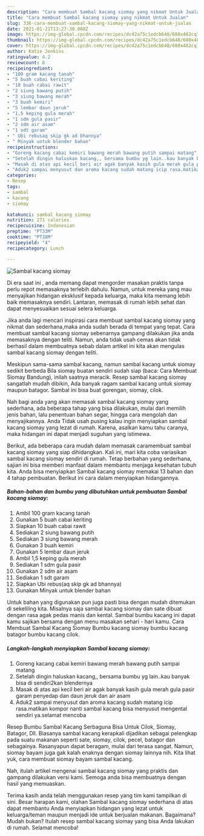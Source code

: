```yaml
---
description: "Cara membuat Sambal kacang siomay yang nikmat Untuk Jualan"
title: "Cara membuat Sambal kacang siomay yang nikmat Untuk Jualan"
slug: 336-cara-membuat-sambal-kacang-siomay-yang-nikmat-untuk-jualan
date: 2021-01-21T13:27:30.088Z
image: https://img-global.cpcdn.com/recipes/dc42a75c1edcb648/680x482cq70/sambal-kacang-siomay-foto-resep-utama.jpg
thumbnail: https://img-global.cpcdn.com/recipes/dc42a75c1edcb648/680x482cq70/sambal-kacang-siomay-foto-resep-utama.jpg
cover: https://img-global.cpcdn.com/recipes/dc42a75c1edcb648/680x482cq70/sambal-kacang-siomay-foto-resep-utama.jpg
author: Katie Jenkins
ratingvalue: 4.2
reviewcount: 8
recipeingredient:
- "100 gram kacang tanah"
- "5 buah cabai keriting"
- "10 buah cabai rawit"
- "2 siung bawang putih"
- "3 siung bawang merah"
- "3 buah kemiri"
- "5 lembar daun jeruk"
- "1,5 keping gula merah"
- "1 sdm gula pasir"
- "2 sdm air asam"
- "1 sdt garam"
- " Ubi rebusaq skip gk ad bhannya"
- " Minyak untuk blender bahan"
recipeinstructions:
- "Goreng kacang cabai kemiri bawang merah bawang putih sampai matang"
- "Setelah dingin haluskan kacang,, bersama bumbu yg lain..kau banyak bisa di sendiri2kan blendernya"
- "Masak di atas api kecil beri air agak banyak kasih gula merah gula pasir garam penyedap dan daun jeruk dan air asam"
- "Aduk2 sampai menyusut dan aroma kacang sudah matang icip rasa.matikan kompor nanti sambal kacang bisa menyusut mengental sendiri ya.selamat mencoba"
categories:
- Resep
tags:
- sambal
- kacang
- siomay

katakunci: sambal kacang siomay 
nutrition: 271 calories
recipecuisine: Indonesian
preptime: "PT33M"
cooktime: "PT38M"
recipeyield: "4"
recipecategory: Lunch

---
```



![Sambal kacang siomay](https://img-global.cpcdn.com/recipes/dc42a75c1edcb648/680x482cq70/sambal-kacang-siomay-foto-resep-utama.jpg)

Di era  saat ini , anda memang dapat mengorder masakan praktis tanpa perlu repot memasaknya terlebih dahulu. Namun, untuk mereka yang mau menyajikan hidangan eksklusif kepada keluarga, maka kita memang lebih baik memasaknya sendiri. Lantaran, memasak di rumah lebih sehat dan dapat menyesuaikan sesuai selera keluarga.

Jika anda lagi mencari inspirasi cara membuat sambal kacang siomay yang nikmat dan sederhana,maka anda sudah berada di tempat yang tepat. Cara membuat sambal kacang siomay  sebenarnya gampang dilakukan jika anda memasaknya dengan teliti. Namun, anda tidak usah cemas akan tidak berhasil dalam membuatnya 
sebab dalam artikel ini kita akan mengulas sambal kacang siomay dengan teliti.  

Meskipun sama-sama sambal kacang, namun sambal kacang untuk siomay sedikit berbeda Bila siomay buatan sendiri sudah siap (baca: Cara Membuat Siomay Bandung), inilah saatnya meracik. Resep sambal kacang siomay sangatlah mudah dibikin, Ada banyak ragam sambal kacang untuk siomay maupun batagor. Sambal ini bisa buat gorengan, siomay, cilok.

Nah bagi anda yang akan memasak sambal kacang siomay yang sederhana, ada beberapa tahap yang bisa dilakukan, mulai dari memilih jenis bahan, lalu penentuan bahan segar, hingga cara mengolah dan menyajikannya. Anda Tidak usah pusing kalau ingin menyiapkan sambal kacang siomay yang lezat di rumah. Karena, asalkan kamu  tahu caranya, maka hidangan ini dapat menjadi suguhan yang istimewa.

Berikut, ada beberapa cara mudah dalam memasak caramembuat sambal kacang siomay yang siap dihidangkan. Kali ini, mari kita coba variasikan sambal kacang siomay sendiri di rumah. Tetap berbahan yang sederhana, sajian ini bisa memberi manfaat dalam membantu menjaga kesehatan tubuh kita. Anda bisa menyiapkan Sambal kacang siomay memakai 13 bahan dan 4 tahap pembuatan. Berikut ini cara dalam menyiapkan hidangannya.

<!--inarticleads1-->

##### Bahan-bahan dan bumbu yang dibutuhkan untuk pembuatan Sambal kacang siomay:

1. Ambil 100 gram kacang tanah
1. Gunakan 5 buah cabai keriting
1. Siapkan 10 buah cabai rawit
1. Sediakan 2 siung bawang putih
1. Sediakan 3 siung bawang merah
1. Gunakan 3 buah kemiri
1. Gunakan 5 lembar daun jeruk
1. Ambil 1,5 keping gula merah
1. Sediakan 1 sdm gula pasir
1. Gunakan 2 sdm air asam
1. Sediakan 1 sdt garam
1. Siapkan  Ubi rebus(aq skip gk ad bhannya)
1. Gunakan  Minyak untuk blender bahan


Untuk bahan yang digunakan pun juga pasti bisa dengan mudah ditemukan di sekeliling kita. Misalnya saja sambal kacang siomay dan sate dibuat dengan rasa agak pedas manis dan kental. Sambal bumbu kacang ini dapat kamu sajikan bersama dengan menu masakan sehari - hari kamu. Cara Membuat Sambal Kacang Siomay Bumbu kacang siomay bumbu kacang batagor bumbu kacang cilok. 

<!--inarticleads2-->

##### Langkah-langkah menyiapkan Sambal kacang siomay:

1. Goreng kacang cabai kemiri bawang merah bawang putih sampai matang
1. Setelah dingin haluskan kacang,, bersama bumbu yg lain..kau banyak bisa di sendiri2kan blendernya
1. Masak di atas api kecil beri air agak banyak kasih gula merah gula pasir garam penyedap dan daun jeruk dan air asam
1. Aduk2 sampai menyusut dan aroma kacang sudah matang icip rasa.matikan kompor nanti sambal kacang bisa menyusut mengental sendiri ya.selamat mencoba


Resep Bumbu Sambal Kacang Serbaguna Bisa Untuk Cilok, Siomay, Batagor, Dll. Biasanya sambal kacang kerapkali dijadikan sebagai pelengkap pada suatu makanan seperti sate, siomay, cilok, pecel, batagor dan sebagainya. Rasanyapun dapat beragam, mulai dari terasa sangat. Namun, siomay bayam juga gak kalah enaknya dengan siomay lainnya nih. Kita lihat yuk, cara membuat siomay bayam sambal kacang. 

Nah, itulah artikel mengenai  sambal kacang siomay  yang praktis dan gampang dilakukan versi kami. Semoga anda bisa membuatnya dengan hasil yang memuaskan. 

Terima kasih anda telah menggunakan resep yang tim kami tampilkan di sini. Besar harapan kami, olahan  Sambal kacang siomay sederhana di atas dapat membantu Anda menyiapkan hidangan yang lezat untuk keluarga/teman maupun menjadi ide untuk berjualan makanan. Bagaimana? Mudah bukan? Itulah resep sambal kacang siomay yang bisa Anda lakukan di rumah. Selamat mencoba!

